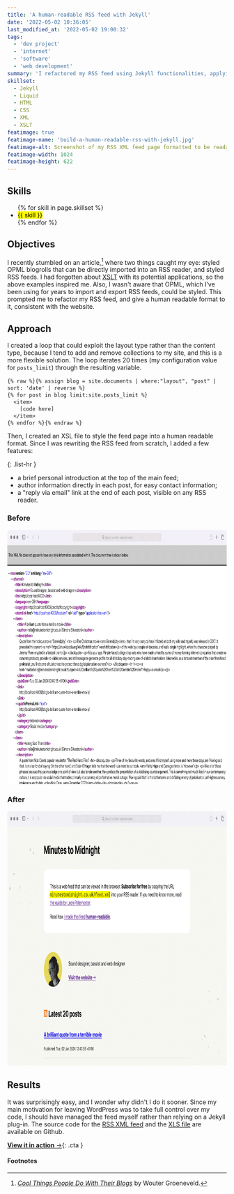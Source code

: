 ```yaml
---
title: 'A human-readable RSS feed with Jekyll'
date: '2022-05-02 10:36:05'
last_modified_at: '2022-05-02 19:00:32'
tags:
  - 'dev project'
  - 'internet'
  - 'software'
  - 'web development'
summary: 'I refactored my RSS feed using Jekyll functionalities, applying XSLT for presentation to render a human-readable XML feed.'
skillset:
  - Jekyll
  - Liquid
  - HTML
  - CSS
  - XML
  - XSLT
featimage: true
featimage-name: 'build-a-human-readable-rss-with-jekyll.jpg'
featimage-alt: Screenshot of my RSS XML feed page formatted to be readable in a browser
featimage-width: 1024
featimage-height: 622
---
```

## Skills

<ul class="list-inline">
  {% for skill in page.skillset %}
  <li><mark>{{ skill }}</mark></li>
  {% endfor %}
</ul>

## Objectives

I recently stumbled on an article,[^1] where two things caught my eye: styled OPML blogrolls that can be directly imported into an RSS reader, and styled RSS feeds. I had forgotten about [XSLT](https://en.wikipedia.org/wiki/XSLT) with its potential applications, so the above examples inspired me. Also, I wasn't aware that OPML, which I’ve been using for years to import and export RSS feeds, could be styled. This prompted me to refactor my RSS feed, and give a human readable format to it, consistent with the website.

## Approach

I created a loop that could exploit the layout type rather than the content type, because I tend to add and remove collections to my site, and this is a more flexible solution. The loop iterates 20 times (my configuration value for `posts_limit`) through the resulting variable.

```liquid
{% raw %}{% assign blog = site.documents | where:"layout", "post" | sort: 'date' | reverse %}
{% for post in blog limit:site.posts_limit %}
  <item>
    [code here]
  </item>
{% endfor %}{% endraw %}
```

Then, I created an XSL file to style the feed page into a human readable format. Since I was rewriting the RSS feed from scratch, I added a few features:

{: .list-hr }
- a brief personal introduction at the top of the main feed;
- author information directly in each post, for easy contact information;
- a "reply via email" link at the end of each post, visible on any RSS reader.

<div class="warning">
  <h3>Before</h3>
  <p><img src="/assets/images/rss-before.png" alt="RSS feed before refactor" width="960" height="584"></p>
  <h3>After</h3>
  <p><img src="/assets/images/rss-after.png" alt="RSS feed after refactor" width="960" height="584"></p>
</div>

## Results

It was surprisingly easy, and I wonder why didn't I do it sooner. Since my main motivation for leaving WordPress was to take full control over my code, I should have managed the feed myself rather than relying on a Jekyll plug-in. The source code for the [RSS XML feed](https://github.com/simonesilvestroni/m2m-website/blob/main/feed.xml) and the [XLS file](https://github.com/simonesilvestroni/m2m-website/blob/main/feed.xsl) are available on Github.

[**View it in action**&nbsp;&rarr;](https://minutestomidnight.co.uk/feed.xml){: .cta }

#### Footnotes

[^1]: [*Cool Things People Do With Their Blogs*](https://brainbaking.com/post/2022/04/cool-things-people-do-with-their-blogs/) by Wouter Groeneveld.